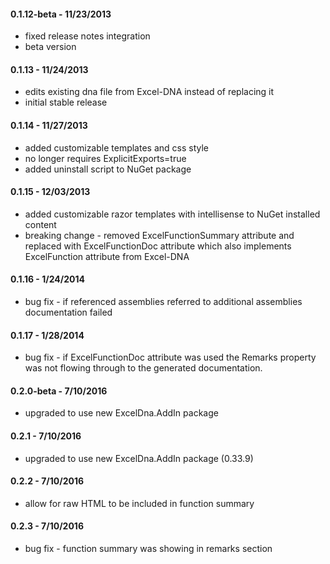 #### 0.1.12-beta - 11/23/2013
* fixed release notes integration 
* beta version

#### 0.1.13 - 11/24/2013
* edits existing dna file from Excel-DNA instead of replacing it
* initial stable release

#### 0.1.14 - 11/27/2013
* added customizable templates and css style
* no longer requires ExplicitExports=true
* added uninstall script to NuGet package

#### 0.1.15 - 12/03/2013
* added customizable razor templates with intellisense to NuGet installed content
* breaking change - removed ExcelFunctionSummary attribute and replaced with ExcelFunctionDoc attribute which also implements ExcelFunction attribute from Excel-DNA

#### 0.1.16 - 1/24/2014
* bug fix - if referenced assemblies referred to additional assemblies documentation failed

#### 0.1.17 - 1/28/2014
* bug fix - if ExcelFunctionDoc attribute was used the Remarks property was not flowing through to the generated documentation.

#### 0.2.0-beta - 7/10/2016
* upgraded to use new ExcelDna.AddIn package

#### 0.2.1 - 7/10/2016
* upgraded to use new ExcelDna.AddIn package (0.33.9)

#### 0.2.2 - 7/10/2016
* allow for raw HTML to be included in function summary

#### 0.2.3 - 7/10/2016
* bug fix - function summary was showing in remarks section